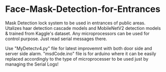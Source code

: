 # Face-Mask-Detection-for-Entrances

Mask Detection lock system to be used in entrances of public areas. Utalizes haar detection cascade models and MobileNetV2 detection models & trained from Kaggle's dataset.
Any microprocessors can be used for control purpose. Just read serial messages there.

Use "MyDetectv4.py" file for latest improvemnt with both door side and server side alarm.
"msdCode.ino" file is for arduino where it can be easily replaced accordingly to the type of microprocesser to be used just by managing the Serial Logs!

